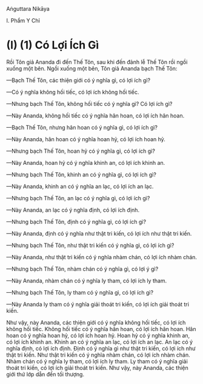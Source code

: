 Aṅguttara Nikāya

I. Phẩm Y Chỉ

# (I) (1) Có Lợi Ích Gì

Rồi Tôn giả Ananda đi đến Thế Tôn, sau khi đến đảnh lễ Thế Tôn rồi ngồi xuống một bên. Ngồi xuống một bên, Tôn giả Ananda bạch Thế Tôn:

—Bạch Thế Tôn, các thiện giới có ý nghĩa gì, có lợi ích gì?

—Có ý nghĩa không hối tiếc, có lợi ích không hối tiếc.

—Nhưng bạch Thế Tôn, không hối tiếc có ý nghĩa gì? Có lợi ích gì?

—Này Ananda, không hối tiếc có ý nghĩa hân hoan, có lợi ích hân hoan.

—Bạch Thế Tôn, nhưng hân hoan có ý nghĩa gì, có lợi ích gì?

—Này Ananda, hân hoan có ý nghĩa hoan hỷ, có lợi ích hoan hỷ.

—Nhưng bạch Thế Tôn, hoan hỷ có ý nghĩa gì, có lợi ích gì?

—Này Ananda, hoan hỷ có ý nghĩa khinh an, có lợi ích khinh an.

—Nhưng bạch Thế Tôn, khinh an có ý nghĩa gì, có lợi ích gì?

—Này Ananda, khinh an có ý nghĩa an lạc, có lợi ích an lạc.

—Nhưng bạch Thế Tôn, an lạc có ý nghĩa gì, có lợi ích gì?

—Này Ananda, an lạc có ý nghĩa định, có lợi ích định.

—Nhưng bạch Thế Tôn, định có ý nghĩa gì, có lợi ích gì?

—Này Ananda, định có ý nghĩa như thật tri kiến, có lợi ích như thật tri kiến.

—Nhưng bạch Thế Tôn, như thật tri kiến có ý nghĩa gì, có lợi ích gì?

—Này Ananda, như thật tri kiến có ý nghĩa nhàm chán, có lợi ích nhàm chán.

—Nhưng bạch Thế Tôn, nhàm chán có ý nghĩa gì, có lợi ý gì?

—Này Ananda, nhàm chán có ý nghĩa ly tham, có lợi ích ly tham.

—Nhưng bạch Thế Tôn, ly tham có ý nghĩa gì, có lợi ích gì?

—Này Ananda ly tham có ý nghĩa giải thoát tri kiến, có lợi ích giải thoát tri kiến.

Như vậy, này Ananda, các thiện giới có ý nghĩa không hối tiếc, có lợi ích không hối tiếc. Không hối tiếc có ý nghĩa hân hoan, có lợi ích hân hoan. Hân hoan có ý nghĩa hoan hỷ, có lợi ích hoan hỷ. Hoan hỷ có ý nghĩa khinh an, có lợi ích khinh an. Khinh an có ý nghĩa an lạc, có lợi ích an lạc. An lạc có ý nghĩa định, có lợi ích định. Ðịnh có ý nghĩa gì như thật tri kiến, có lợi ích như thật tri kiến. Như thật tri kiến có ý nghĩa nhàm chán, có lợi ích nhàm chán. Nhàm chán có ý nghĩa ly tham, có lợi ích ly tham. Ly tham có ý nghĩa giải thoát tri kiến, có lợi ích giải thoát tri kiến. Như vậy, này Ananda, các thiện giới thứ lớp dẫn đến tối thượng.


